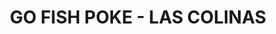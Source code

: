 ---
layout: place
title: "GO FISH POKE - LAS COLINAS"
permalink: /texas/irving/go-fish-poke-las-colinas.html
stateAbbr: TX
stateName: Texas
cityName: Irving
seo:
  name: "GO FISH POKE - LAS COLINAS"
  type: Restaurant
  links: null
description: "GO FISH POKE - LAS COLINAS serves delicious sushi in Irving, Texas. Try fresh Japanese dishes for a great dining experience. "
place_id: ChIJG96qnGODToYRFstYT5XRhiw
photos:
  - name: >-
      places/ChIJG96qnGODToYRFstYT5XRhiw/photos/AeeoHcIlrg8mKmv4Nvrc5uK58koRIMLPDt-UdzoK0r_qAD4i9B19wN9TKbYqQ9V210rRD8B-XGRW0I09pSHKocaopcCpyNs5PuK_pxvcS741_fnzh8YcOmUaO03wSNAWupSdrMrrpGIrR7RPWRw65Jf64Q5otNj8S5V-qnw19Qc3hJ2d3EmqmV96KbOaTQ6kdMLn6hZGTt8C4yAnA1X5HTRG43ogc3GPg5EZpldJa9RT4b3S2T54bgbhM2I7pkkffqhYIRfM8acwk-Z3VwyzOFFS6l_16LBxOLU8fNk8AulX5hqSeACxyTeUFcSUot_J5IhjYXXJVGNyLJbAyynNEnxtZLxYs_6kgfqgOZBwFJE-Ppm0WTxQho2Ut9AxGJhBZ25P9legv4F88xzFBek7goOl2M3kRlZ37P_vHKsTLQgcYpLjRDM
    widthPx: 3024
    heightPx: 4032
    authorAttributions:
      - displayName: Lawrencia L
        uri: https://maps.google.com/maps/contrib/105245681177270795801
        photoUri: >-
          https://lh3.googleusercontent.com/a-/ALV-UjUazeiWNmEXti_W3JlqeuDRtjYvR9HCmIibwR85JalqQs0W5bLq_w=s100-p-k-no-mo
    flagContentUri: >-
      https://www.google.com/local/imagery/report/?cb_client=maps_api_places.places_api&image_key=!1e10!2sCIHM0ogKEICAgMDgjJXYoAE&hl=en-US
    googleMapsUri: >-
      https://www.google.com/maps/place//data=!3m4!1e2!3m2!1sCIHM0ogKEICAgMDgjJXYoAE!2e10!4m2!3m1!1s0x864e83639caade1b:0x2c86d1954f58cb16
  - name: >-
      places/ChIJG96qnGODToYRFstYT5XRhiw/photos/AeeoHcJylNqbVmLv07uHS-5_DuffFMpHfuxdopWfRfFYjovwO90QCW7UgXptypqdLl3uwa763j-t1ZuM5MX7wk9T7nATwAdCWov6_GJyIxVdoXvAuEvODBJRavh1dgw5glW25HAX8rY_G-fZk6n_ldE48V5oZE_b76kQkxaMChoxb5V8l7EVS8Xc1_uELKIVuE71CQ1FgynP8FHz4pRW7Nc8p1-Cp_Xp_aLcUp4TrfVgdAR-cQzSF3uNfkeshV-eZIhDewEVPETaUIvSNxDn70q80dtRFtoH7KTyVONoNsH6HRz82lvpZYQLQwjlxSzDX9k8N2oRPTo_7Mhllwqq4uJZRL4pAi__9zYjkhOfdHdFpUHmV9l-CdYSenHGERgirPSnoeOYPhyJ6B1dGDuiC9TgTw6Hm2JAnMAEpOvdH12sQMHvTTty
    widthPx: 4032
    heightPx: 3024
    authorAttributions:
      - displayName: Olesia Fisun
        uri: https://maps.google.com/maps/contrib/111768429921608836840
        photoUri: >-
          https://lh3.googleusercontent.com/a-/ALV-UjVAS-GlPjFKP0XsadvUCreAHkOi4RUTA7Ok-IZzrOVRI0XVwp9C=s100-p-k-no-mo
    flagContentUri: >-
      https://www.google.com/local/imagery/report/?cb_client=maps_api_places.places_api&image_key=!1e10!2sCIHM0ogKEICAgICKnvHtmAE&hl=en-US
    googleMapsUri: >-
      https://www.google.com/maps/place//data=!3m4!1e2!3m2!1sCIHM0ogKEICAgICKnvHtmAE!2e10!4m2!3m1!1s0x864e83639caade1b:0x2c86d1954f58cb16
  - name: >-
      places/ChIJG96qnGODToYRFstYT5XRhiw/photos/AeeoHcLw2QNVvbBYf0IIw7OdrZ9bgUj5oYLzU6ywMudGHUMYySGLb1g3c84d17buTNXfs9vMBFPD0oXbw_ZIl18uh6ATISgb8GUq2GYaf7MSjoXkMO-0PFBgZhVLYNBUavTInDu2nqXMaAyo5FhuKwrYUdYLErMo9HPrw04eHcjpxl6JSZLTR_iRDBY7acqcLnqIM-VIUhoW0-CQ1YERMtmXmDQYrkhpw1NH17rQ6kqjvQUQ0pfWlLij4IAuxatzmApNY-HmRkj49GgDhcB62FT2Fi101l_IPfmXvWcp1t_aZznag_OmHpkR7UZ3IIUPQ9N_dg_074rVbG8krgt00c48zMDSDtgC11lDZrPP-psZSY1kIbFcVma4Rxa7IQASHYn192emKX-8JxtUeFAiuqKv2XeM7pXxUGwsP_keHXW_lmgxsA
    widthPx: 4032
    heightPx: 3024
    authorAttributions:
      - displayName: Lawrencia L
        uri: https://maps.google.com/maps/contrib/105245681177270795801
        photoUri: >-
          https://lh3.googleusercontent.com/a-/ALV-UjUazeiWNmEXti_W3JlqeuDRtjYvR9HCmIibwR85JalqQs0W5bLq_w=s100-p-k-no-mo
    flagContentUri: >-
      https://www.google.com/local/imagery/report/?cb_client=maps_api_places.places_api&image_key=!1e10!2sCIHM0ogKEICAgMDgjJXYYA&hl=en-US
    googleMapsUri: >-
      https://www.google.com/maps/place//data=!3m4!1e2!3m2!1sCIHM0ogKEICAgMDgjJXYYA!2e10!4m2!3m1!1s0x864e83639caade1b:0x2c86d1954f58cb16
  - name: >-
      places/ChIJG96qnGODToYRFstYT5XRhiw/photos/AeeoHcL1G7roqsH2gxkVH07yeAHtNF2QmvK5J74oUZZT22RTBqG2eyFs2Q62fA5HTGLt_6PSI1bjXNLmHnYYyaVSBbv36isfvMoi6yFIyMU4prMD2xDmeNghbvH_tZsicss1y_7Bj6-9v_-u5xQ8xUkxtbJpsX4UYkLgK0CtniexTqiZBUajFxbKS5XbOmz7ItLrpZYAZk2MHtsdIRRjbLJwcH0w2zcTWFcypBir5Z4YHMRQo3Ez1bzte4MjGD8uUaKkQj1eZVJHyAPyJ7IQ3FEknP87X3nlaVNmpXJtmllmOdoMDnVq-nDmitaosBTIXD2HwJovYfF_dwvfNJVWLpvaNSrLUYmL8m-Ql3SUc8Cykkf5Sid93fxD2oQLBW9CdtKmVxF0P1Xq6P3grb-EfgO8DctTTllGJYTnvNiWnOtRBcimjA
    widthPx: 3024
    heightPx: 4032
    authorAttributions:
      - displayName: Abi W
        uri: https://maps.google.com/maps/contrib/117219581825197739003
        photoUri: >-
          https://lh3.googleusercontent.com/a-/ALV-UjVqAJx7soti1R3LjtOTZty_0LSBxWvA_RPiqVshP_s9SvABchhI=s100-p-k-no-mo
    flagContentUri: >-
      https://www.google.com/local/imagery/report/?cb_client=maps_api_places.places_api&image_key=!1e10!2sCIHM0ogKEICAgIDfk8TDAg&hl=en-US
    googleMapsUri: >-
      https://www.google.com/maps/place//data=!3m4!1e2!3m2!1sCIHM0ogKEICAgIDfk8TDAg!2e10!4m2!3m1!1s0x864e83639caade1b:0x2c86d1954f58cb16
  - name: >-
      places/ChIJG96qnGODToYRFstYT5XRhiw/photos/AeeoHcJGFhtWUEfmfdb5N7SBacLxZC3iSzPtbAM74C2wji4DOhPgP8Ytj7vnUacjyMGIdkM_ZYFmU8HY8fc2BEn69GlBmbkARTnv7CNMuIGTymUSr1UzBIJBbQLiEraPg1iIpzZ8HkhZCw71o3wPALgm4_gE4XAE7r6HUHzza-ECm8EgXJ7w0uCORbIMxdd2JISC2zE3VI_WbhldfL6YMoM1C9ZR6_gWG69R15UVR8gPhpxyzDK4A7Fcc4cqp4Z2HqnlgFh6wizzSnGcWgoWBlzkkZEtyyCr0-BVK_vQcJVPM1fioy6B4rtn3GEygbNIo3BcvDpRAPw7HL1Q6xNtZ5UdMFA5Vq3CoiZPEv3lZJpSXdqnK01GCKk2ecKTluvlYKR5fiH2Wld9NTBWjJxzVj2JC54d-niQtI8ksWM9UoC12pjGkJM
    widthPx: 2048
    heightPx: 1153
    authorAttributions:
      - displayName: Elvira Macz de Cu
        uri: https://maps.google.com/maps/contrib/101573283793865892343
        photoUri: >-
          https://lh3.googleusercontent.com/a-/ALV-UjUb4V5ETsfICY6LUdbfx0NY3vpHxjE-uBm4QgqaeuyhredFFjEp=s100-p-k-no-mo
    flagContentUri: >-
      https://www.google.com/local/imagery/report/?cb_client=maps_api_places.places_api&image_key=!1e10!2sCIHM0ogKEICAgICH0I6_7wE&hl=en-US
    googleMapsUri: >-
      https://www.google.com/maps/place//data=!3m4!1e2!3m2!1sCIHM0ogKEICAgICH0I6_7wE!2e10!4m2!3m1!1s0x864e83639caade1b:0x2c86d1954f58cb16
  - name: >-
      places/ChIJG96qnGODToYRFstYT5XRhiw/photos/AeeoHcJolaU4kLeEixYjfoxamL9dtvrj4PDqM2RV7pg8jgHvWo0YHP7hE03bMo3hDQHvx13-F238l9C9dkRFXPC4vEGh5_jVxWn_QNEJy3F8BvYkrS71fAUbnzUCA2LmVcn02gQ-y-l-9AimGVL0xV8uEVkL4wcxdEnO1nBOR68-HHvRI_CRhk-Mshm5YCNDpV35f_hTM0aaD1sIypzgNoe-J2Tkctx5H2VKw9QP1Ve900qPbQH_LMZttU3O-YyvN9vpXJgxL9-AaPQA2wDWRF4x7owpAjsKDh6hYXcsAg0qhkyOtMkaC2vv_NgjJbEm6ZlwMoyjWOtGqo-kadS-tUsSSMiD0dKJmmCpdyFInsUAnl1U5ErGjN6ByslBSdravJpkqcrR3pWU7pnU3eQsaC8tpBx29rd_pbJzQ-QPqs8brQ66hg
    widthPx: 1290
    heightPx: 1698
    authorAttributions:
      - displayName: Elvira Macz de Cu
        uri: https://maps.google.com/maps/contrib/101573283793865892343
        photoUri: >-
          https://lh3.googleusercontent.com/a-/ALV-UjUb4V5ETsfICY6LUdbfx0NY3vpHxjE-uBm4QgqaeuyhredFFjEp=s100-p-k-no-mo
    flagContentUri: >-
      https://www.google.com/local/imagery/report/?cb_client=maps_api_places.places_api&image_key=!1e10!2sCIHM0ogKEICAgICH0I6_bw&hl=en-US
    googleMapsUri: >-
      https://www.google.com/maps/place//data=!3m4!1e2!3m2!1sCIHM0ogKEICAgICH0I6_bw!2e10!4m2!3m1!1s0x864e83639caade1b:0x2c86d1954f58cb16
  - name: >-
      places/ChIJG96qnGODToYRFstYT5XRhiw/photos/AeeoHcIOfwWrKvMBPG6LPq_ERyVIKyuAr_udrOwLA2bzxPlHqyzr9HqEQdkWLv235XhW4wFPkOxZOMOiQS2qH0nAmpiZnKTihx23sRmk5qYniB1CoduxxlLJNRw1fzT9-U1LYhjZcGsn60azF4KIRyq_aCTB0xxK8r-HRUqHajw2VcpiIdm8BBPFPTywfySJguBVOUz0GvS4qBPEDVsjREQ6MvJL3CdytyLEBBb2vOYdDDwkSXhHqLLFYWPySJCfkK9PLcHBw6oLiXKFSfdV5V09V2PdxWvqAJnvTksgyFsyKe_TZc4xP_sI-BPFFjVloV1K3Keu9Zs2ZTHbIy-F6JTznbDiUfmDIuRekox9tsXf73XH0Anb8fftMapKFAqlyhUhr4jFWGai7H0Yb0t3R96HUXXlemq0VK9QXBoZHxGsChre4w
    widthPx: 503
    heightPx: 672
    authorAttributions:
      - displayName: Elvira Macz de Cu
        uri: https://maps.google.com/maps/contrib/101573283793865892343
        photoUri: >-
          https://lh3.googleusercontent.com/a-/ALV-UjUb4V5ETsfICY6LUdbfx0NY3vpHxjE-uBm4QgqaeuyhredFFjEp=s100-p-k-no-mo
    flagContentUri: >-
      https://www.google.com/local/imagery/report/?cb_client=maps_api_places.places_api&image_key=!1e10!2sCIHM0ogKEICAgICH0I6_Hw&hl=en-US
    googleMapsUri: >-
      https://www.google.com/maps/place//data=!3m4!1e2!3m2!1sCIHM0ogKEICAgICH0I6_Hw!2e10!4m2!3m1!1s0x864e83639caade1b:0x2c86d1954f58cb16
  - name: >-
      places/ChIJG96qnGODToYRFstYT5XRhiw/photos/AeeoHcJpnTUxbIWpm83tbLofRadwQaBzsV1BObO3V_fQuFEnmZJdg_Xk7jiR2dmJOdRJlL9kxesMe6A4DFsnHm--sMERyrJZPPtmkPqrjcHIpgviH1mTsm3kb1MNTn-vL1ZYGSoWNyX_59Y-mgudVIYCpYwtswelG1VURV4lL0tpEwPwiqLQMOm9gF2r8DyzvIcF1Rqzg3meZIeILRRZKU1CYwylznHOpFyADylbtg_rnFCYqX3BU0UXL431KZjkNmtKDzCizi-344AbHkpJj7n6scYnFeyYVbnRVHhvt1oHtZTL1Zwq5w_o39k5O2tzadq_OLLumTKxWbfSqa6TUr8AP17pLXsl-Q-E1KNQc24_rVZQPSTGGuidgBQpnWJ1VN7jP6SF9pfadH61c5yq-Kym0lG0nyyu_0msPF6qa5B5CSi9YKg
    widthPx: 3024
    heightPx: 4032
    authorAttributions:
      - displayName: Lawrencia L
        uri: https://maps.google.com/maps/contrib/105245681177270795801
        photoUri: >-
          https://lh3.googleusercontent.com/a-/ALV-UjUazeiWNmEXti_W3JlqeuDRtjYvR9HCmIibwR85JalqQs0W5bLq_w=s100-p-k-no-mo
    flagContentUri: >-
      https://www.google.com/local/imagery/report/?cb_client=maps_api_places.places_api&image_key=!1e10!2sCIHM0ogKEICAgMDgjJXY4AE&hl=en-US
    googleMapsUri: >-
      https://www.google.com/maps/place//data=!3m4!1e2!3m2!1sCIHM0ogKEICAgMDgjJXY4AE!2e10!4m2!3m1!1s0x864e83639caade1b:0x2c86d1954f58cb16
  - name: >-
      places/ChIJG96qnGODToYRFstYT5XRhiw/photos/AeeoHcKmfNSttkFlEx_AfoEOnMOzyygODPZ0d9Nqn8i1bPsAQfv-1ZNUGzQa6XX1cTEsMww2CBxJYUbvy8oS2zYaR-4-jl1Y83o9FoQlFDphQkwY8esayBjnwG9sSEFRUXfMu-rXtjmGmvW-j6n4WOhUs9ZcDTeOxrJEE6clFO-TUf9r8jEhIh3Zhufj7f5hbp7pdLoMUHUnICqATFxB5_GwKk8GCBKrEG-NgOhKaA7zGoVAcrmbT3RjksJX4jxoOEt6DRcZv71PnGYsa-sQr54W8QPLnTCHkWl8dkIdBEu7OXnujgTEVzR5_NnuUKHsM8gz4odHCKA58ot7Bm8j8YoYDN4oL8ruEJoADWDNnVPUGQhQ3wG4Pk-F5-p7DY20xV0KwdXVtFFvL3jrQH9y4MMqalfPzz7U9AsS2Fn7EFU-MRKS6A
    widthPx: 4800
    heightPx: 3600
    authorAttributions:
      - displayName: Pei-Ning Hsu
        uri: https://maps.google.com/maps/contrib/110695480903896972526
        photoUri: >-
          https://lh3.googleusercontent.com/a/ACg8ocLrPc0oLW-Zxvuhelt9ANSziNC4Vj-Vby8EX9XvRclRnuydPg=s100-p-k-no-mo
    flagContentUri: >-
      https://www.google.com/local/imagery/report/?cb_client=maps_api_places.places_api&image_key=!1e10!2sCIHM0ogKEICAgICr2KmnaQ&hl=en-US
    googleMapsUri: >-
      https://www.google.com/maps/place//data=!3m4!1e2!3m2!1sCIHM0ogKEICAgICr2KmnaQ!2e10!4m2!3m1!1s0x864e83639caade1b:0x2c86d1954f58cb16
  - name: >-
      places/ChIJG96qnGODToYRFstYT5XRhiw/photos/AeeoHcJDS6BrXJ16gKrTirrwkjfY_Gux7EaJNUriv6s_YfMsHqgbIBxzhYSQfSjn_1NPuqQB91Haj0G4H6rCf0tTD-W_g9U_vJ71iRhnLtOeTN28UdD1MoGf2-aAJO-Xg60kscCvYY5vNZd0J2o7BPJDqfZONetX2JgdZVZ6hbjH6QDXSdIsr_yLqlU_Z_LkYuCOrA_c2EWajO046JybggTOmdmpekote6YGVSOfobcpyhgtbsAuczSLTzE4P9raA2gCMMLthPkNOfVQcQQTY7yFna0_We2hR3xz6mPSOnqplSJyoJjJpr57nHfVKc2OdT-m2cvUCzwb-RS5khkgTpiiR0sCaQC6FC2--3xg4Q2v8dDDW7PqY2e51RTUiJQLnli3197FAO-9t74fprTb-UkZEgMlTKI2op4DtqXUv8LnK0-v21hd
    widthPx: 4032
    heightPx: 3024
    authorAttributions:
      - displayName: Ivelisse Escribano
        uri: https://maps.google.com/maps/contrib/107269755516804991526
        photoUri: >-
          https://lh3.googleusercontent.com/a-/ALV-UjWcyvlgQsSj01-q4TtAKfygYOas9b3nNwMdOw9lgt__eju3t-dm=s100-p-k-no-mo
    flagContentUri: >-
      https://www.google.com/local/imagery/report/?cb_client=maps_api_places.places_api&image_key=!1e10!2sCIHM0ogKEICAgICrtqj5rAE&hl=en-US
    googleMapsUri: >-
      https://www.google.com/maps/place//data=!3m4!1e2!3m2!1sCIHM0ogKEICAgICrtqj5rAE!2e10!4m2!3m1!1s0x864e83639caade1b:0x2c86d1954f58cb16
address: '5244 N O''Connor Blvd #154, Irving, TX 75039, USA'
street: '5244 N O''Connor Blvd #154'
city: Irving
state: TX
zip: '75039'
country: USA
neighborhood: Las Colinas
latitude: '32.869536'
longitude: '-96.938072'
accessibility_options:
  wheelchairAccessibleParking: true
  wheelchairAccessibleEntrance: true
  wheelchairAccessibleRestroom: true
  wheelchairAccessibleSeating: true
business_status: OPERATIONAL
name: GO FISH POKE - LAS COLINAS
google_maps_links:
  directionsUri: >-
    https://www.google.com/maps/dir//''/data=!4m7!4m6!1m1!4e2!1m2!1m1!1s0x864e83639caade1b:0x2c86d1954f58cb16!3e0
  placeUri: https://maps.google.com/?cid=3208482223759608598
  writeAReviewUri: >-
    https://www.google.com/maps/place//data=!4m3!3m2!1s0x864e83639caade1b:0x2c86d1954f58cb16!12e1
  reviewsUri: >-
    https://www.google.com/maps/place//data=!4m4!3m3!1s0x864e83639caade1b:0x2c86d1954f58cb16!9m1!1b1
  photosUri: >-
    https://www.google.com/maps/place//data=!4m3!3m2!1s0x864e83639caade1b:0x2c86d1954f58cb16!10e5
primary_type: Sushi Restaurant
opening_hours:
  regular: null
  current: null
secondary_opening_hours:
  regular:
    weekdayDescriptions: null
    type: null
  current:
    weekdayDescriptions: null
    type: null
phone: null
price_level: null
price_range: null
rating: null
rating_count: 0
website: null
reviews: null
parking_options: null
payment_options: null
allow_dogs: null
curbside_pickup: null
delivery: null
dine_in: null
good_for_children: null
good_for_groups: null
good_for_sports: null
live_music: null
menu_for_children: null
outdoor_seating: null
reservable: null
restroom: null
serves_beer: null
serves_breakfast: null
serves_brunch: null
serves_cocktails: null
serves_coffee: null
serves_dinner: null
serves_dessert: null
serves_lunch: null
serves_vegetarian_food: null
serves_wine: null
takeout: null
summary: null

---